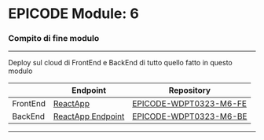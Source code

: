 # EPICODE Module: 6 
### Compito di fine modulo
---
Deploy sul cloud di FrontEnd e BackEnd di tutto quello fatto in questo modulo

|          | Endpoint | Repository |
|----------|----------|------------|
| FrontEnd | [ReactApp](https://eloquent-parfait-41de98.netlify.app) | [EPICODE-WDPT0323-M6-FE](https://github.com/SoloAlessio/Bootstrap-Tests) |
| BackEnd  | [ReactApp Endpoint](https://epicode-m6-backend.onrender.com) | [EPICODE-WDPT0323-M6-BE](https://github.com/SoloAlessio/EPICODE-WDPT0323-M6-D1) |
---
